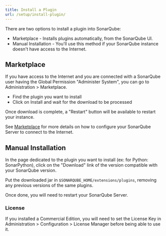 ```yaml
---
title: Install a Plugin
url: /setup/install-plugin/
---
```


<!-- sonarqube -->
There are two options to install a plugin into SonarQube:

- Marketplace - Installs plugins automatically, from the SonarQube UI. 
- Manual Installation - You'll use this method if your SonarQube instance doesn't have access to the Internet.

## Marketplace

If you have access to the Internet and you are connected with a SonarQube user having the Global Permission "Administer System", you can go to Administration > Marketplace.

- Find the plugin you want to install
- Click on Install and wait for the download to be processed

Once download is complete, a "Restart" button will be available to restart your instance.

See [Marketplace](/instance-administration/marketplace/) for more details on how to configure your SonarQube Server to connect to the Internet.

## Manual Installation

In the page dedicated to the plugin you want to install (ex: for Python: SonarPython), click on the "Download" link of the version compatible with your SonarQube version.  

Put the downloaded jar in `$SONARQUBE_HOME/extensions/plugins`, removing any previous versions of the same plugins.

Once done, you will need to restart your SonarQube Server.

### License

If you installed a Commercial Edition, you will need to set the License Key in Administration > Configuration > License Manager before being able to use it.

<!-- /sonarqube -->
